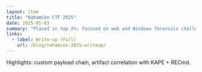 ```yaml
---
layout: item
title: "NahamCon CTF 2025"
date: 2025-05-03
summary: "Placed in top X%; focused on web and Windows forensics challenges."
links:
  - label: Write-up (Full)
    url: /blog/nahamcon-2025-writeup/
---
```

Highlights: custom payload chain, artifact correlation with KAPE + RECmd.
